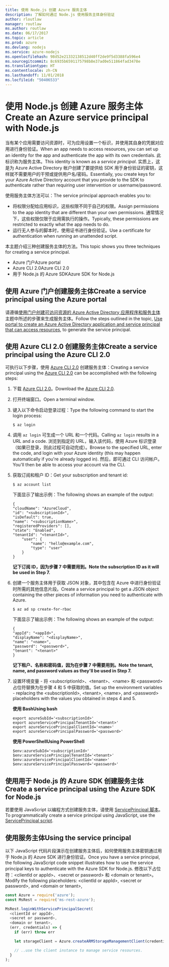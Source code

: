 ```yaml
---
title: 使用 Node.js 创建 Azure 服务主体
description: 了解如何通过 Node.js 使用服务主体身份验证
author: rloutlaw
manager: routlaw
ms.author: routlaw
ms.date: 06/17/2017
ms.topic: article
ms.prod: azure
ms.devlang: nodejs
ms.service: azure-nodejs
ms.openlocfilehash: 98d52e21332138512d40ff2de9f5d3388fa596e4
ms.sourcegitcommit: 8c6935b6591175798b8e37ad0e511864fad3478e
ms.translationtype: HT
ms.contentlocale: zh-CN
ms.lasthandoff: 11/01/2018
ms.locfileid: "50406533"
---
```

# <a name="create-an-azure-service-principal-with-nodejs"></a><span data-ttu-id="33983-103">使用 Node.js 创建 Azure 服务主体</span><span class="sxs-lookup"><span data-stu-id="33983-103">Create an Azure service principal with Node.js</span></span> 

<span data-ttu-id="33983-104">当有某个应用需要访问资源时，可为应用设置一个标识，并使用其自身的凭据对应用进行身份验证。</span><span class="sxs-lookup"><span data-stu-id="33983-104">When an app needs to access resources, you can set up an identity for the app and authenticate the app with its own credentials.</span></span> <span data-ttu-id="33983-105">此标识称为服务主体。</span><span class="sxs-lookup"><span data-stu-id="33983-105">This identity is known as a *service principal*.</span></span> <span data-ttu-id="33983-106">实质上，这是为 Azure Active Directory 帐户创建了要提供给 SDK 用于身份验证的密钥，这样就不需要用户的干预或提供用户名/密码。</span><span class="sxs-lookup"><span data-stu-id="33983-106">Essentially, you create keys for your Azure Active Directory account that you provide to the SDK to authenticate rather than requiring user intervention or username/password.</span></span>

<span data-ttu-id="33983-107">使用服务主体方法可以：</span><span class="sxs-lookup"><span data-stu-id="33983-107">The service principal approach enables you to:</span></span>
- <span data-ttu-id="33983-108">将权限分配给应用标识，这些权限不同于自己的权限。</span><span class="sxs-lookup"><span data-stu-id="33983-108">Assign permissions to the app identity that are different than your own permissions.</span></span> <span data-ttu-id="33983-109">通常情况下，这些权限仅限于应用需执行的操作。</span><span class="sxs-lookup"><span data-stu-id="33983-109">Typically, these permissions are restricted to exactly what the app needs to do.</span></span>
- <span data-ttu-id="33983-110">运行无人参与的脚本时，使用证书进行身份验证。</span><span class="sxs-lookup"><span data-stu-id="33983-110">Use a certificate for authentication when running an unattended script.</span></span>

<span data-ttu-id="33983-111">本主题介绍三种创建服务主体的方法。</span><span class="sxs-lookup"><span data-stu-id="33983-111">This topic shows you three techniques for creating a service principal.</span></span>

- <span data-ttu-id="33983-112">Azure 门户</span><span class="sxs-lookup"><span data-stu-id="33983-112">Azure portal</span></span>
- <span data-ttu-id="33983-113">Azure CLI 2.0</span><span class="sxs-lookup"><span data-stu-id="33983-113">Azure CLI 2.0</span></span>
- <span data-ttu-id="33983-114">用于 Node.js 的 Azure SDK</span><span class="sxs-lookup"><span data-stu-id="33983-114">Azure SDK for Node.js</span></span>

## <a name="create-a-service-principal-using-the-azure-portal"></a><span data-ttu-id="33983-115">使用 Azure 门户创建服务主体</span><span class="sxs-lookup"><span data-stu-id="33983-115">Create a service principal using the Azure portal</span></span>

<span data-ttu-id="33983-116">请遵循[使用门户创建可访问资源的 Azure Active Directory 应用程序和服务主体](https://azure.microsoft.com/documentation/articles/resource-group-create-service-principal-portal/)主题中所述的步骤来生成服务主体。</span><span class="sxs-lookup"><span data-stu-id="33983-116">Follow the steps outlined in the topic, [Use portal to create an Azure Active Directory application and service principal that can access resources](https://azure.microsoft.com/documentation/articles/resource-group-create-service-principal-portal/), to generate the service principal.</span></span>

## <a name="create-a-service-principal-using-the-azure-cli-20"></a><span data-ttu-id="33983-117">使用 Azure CLI 2.0 创建服务主体</span><span class="sxs-lookup"><span data-stu-id="33983-117">Create a service principal using the Azure CLI 2.0</span></span>

<span data-ttu-id="33983-118">可执行以下步骤，使用 [Azure CLI 2.0](https://docs.microsoft.com/cli/azure/install-az-cli2) 创建服务主体：</span><span class="sxs-lookup"><span data-stu-id="33983-118">Creating a service principal using the [Azure CLI 2.0](https://docs.microsoft.com/cli/azure/install-az-cli2) can be accomplished with the following steps:</span></span>

1. <span data-ttu-id="33983-119">下载 [Azure CLI 2.0](https://docs.microsoft.com/cli/azure/install-az-cli2)。</span><span class="sxs-lookup"><span data-stu-id="33983-119">Download the [Azure CLI 2.0](https://docs.microsoft.com/cli/azure/install-az-cli2).</span></span>

2. <span data-ttu-id="33983-120">打开终端窗口。</span><span class="sxs-lookup"><span data-stu-id="33983-120">Open a terminal window.</span></span>

3. <span data-ttu-id="33983-121">键入以下命令启动登录过程：</span><span class="sxs-lookup"><span data-stu-id="33983-121">Type the following command to start the login process:</span></span>

    ```shell
    $ az login
    ```

4. <span data-ttu-id="33983-122">调用 `az login` 可生成一个 URL 和一个代码。</span><span class="sxs-lookup"><span data-stu-id="33983-122">Calling `az login` results in a URL and a code.</span></span> <span data-ttu-id="33983-123">浏览到指定的 URL，输入该代码，使用 Azure 标识登录（如果已登录，则此过程可自动完成）。</span><span class="sxs-lookup"><span data-stu-id="33983-123">Browse to the specified URL, enter the code, and login with your Azure identity (this may happen automatically if you're already logged in).</span></span> <span data-ttu-id="33983-124">然后，即可通过 CLI 访问帐户。</span><span class="sxs-lookup"><span data-stu-id="33983-124">You'll then be able to access your account via the CLI.</span></span>

5. <span data-ttu-id="33983-125">获取订阅和租户 ID：</span><span class="sxs-lookup"><span data-stu-id="33983-125">Get your subscription and tenant id:</span></span>

    ```shell
    $ az account list
    ```

    <span data-ttu-id="33983-126">下面显示了输出示例：</span><span class="sxs-lookup"><span data-stu-id="33983-126">The following shows an example of the output:</span></span>

    ```shell
    {
    "cloudName": "AzureCloud",
    "id": "<subscriptionId>",
    "isDefault": true,
    "name": "<subscriptionName>",
    "registeredProviders": [],
    "state": "Enabled",
    "tenantId": "<tenantId>",
        "user": {
            "name": "hello@example.com",
            "type": "user"
        }
    }
    ```

    <span data-ttu-id="33983-127">**记下订阅 ID，因为步骤 7 中需要用到。**</span><span class="sxs-lookup"><span data-stu-id="33983-127">**Note the subscription ID as it will be used in Step 7.**</span></span>

6. <span data-ttu-id="33983-128">创建一个服务主体用于获取 JSON 对象，其中包含在 Azure 中进行身份验证时所需的其他信息片段。</span><span class="sxs-lookup"><span data-stu-id="33983-128">Create a service principal to get a JSON object containing the other pieces of information you need to authenticate with Azure.</span></span>

    ```shell
    $ az ad sp create-for-rbac
    ```

    <span data-ttu-id="33983-129">下面显示了输出示例：</span><span class="sxs-lookup"><span data-stu-id="33983-129">The following shows an example of the output:</span></span>

    ```shell
    {
    "appId": "<appId>",
    "displayName": "<displayName>",
    "name": "<name>",
    "password": "<password>",
    "tenant": "<tenant>"
    }
    ```

    <span data-ttu-id="33983-130">**记下租户、名称和密码值，因为在步骤 7 中需要用到。**</span><span class="sxs-lookup"><span data-stu-id="33983-130">**Note the tenant, name, and password values as they'll be used in Step 7.**</span></span>

7. <span data-ttu-id="33983-131">设置环境变量 - 将 &lt;subscriptionId>、&lt;tenant>、&lt;name> 和 &lt;password> 占位符替换为在步骤 4 和 5 中获取的值。</span><span class="sxs-lookup"><span data-stu-id="33983-131">Set up the environment variables - replacing the &lt;subscriptionId>, &lt;tenant>, &lt;name>, and &lt;password> placeholders with the values you obtained in steps 4 and 5.</span></span> 

    <span data-ttu-id="33983-132">**使用 Bash**</span><span class="sxs-lookup"><span data-stu-id="33983-132">**Using bash**</span></span>

    ```shell
    export azureSubId='<subscriptionId>'
    export azureServicePrincipalTenantId='<tenant>'
    export azureServicePrincipalClientId='<name>'
    export azureServicePrincipalPassword='<password>'
    ```

    <span data-ttu-id="33983-133">**使用 PowerShell**</span><span class="sxs-lookup"><span data-stu-id="33983-133">**Using PowerShell**</span></span>

    ```shell
    $env:azureSubId='<subscriptionId>'
    $env:azureServicePrincipalTenantId='<tenant>'
    $env:azureServicePrincipalClientId='<name>'
    $env:azureServicePrincipalPassword='<password>'
    ```

## <a name="create-a-service-principal-using-the-azure-sdk-for-nodejs"></a><span data-ttu-id="33983-134">使用用于 Node.js 的 Azure SDK 创建服务主体</span><span class="sxs-lookup"><span data-stu-id="33983-134">Create a service principal using the Azure SDK for Node.js</span></span>

<span data-ttu-id="33983-135">若要使用 JavaScript 以编程方式创建服务主体，请使用 [ServicePrincipal 脚本](https://github.com/Azure/azure-sdk-for-node/tree/master/Documentation/ServicePrincipal)。</span><span class="sxs-lookup"><span data-stu-id="33983-135">To programmatically create a service principal using JavaScript, use the [ServicePrincipal script](https://github.com/Azure/azure-sdk-for-node/tree/master/Documentation/ServicePrincipal).</span></span>   

## <a name="using-the-service-principal"></a><span data-ttu-id="33983-136">使用服务主体</span><span class="sxs-lookup"><span data-stu-id="33983-136">Using the service principal</span></span>

<span data-ttu-id="33983-137">以下 JavaScript 代码片段演示在创建服务主体后，如何使用服务主体密钥通过用于 Node.js 的 Azure SDK 进行身份验证。</span><span class="sxs-lookup"><span data-stu-id="33983-137">Once you have a service principal, the following JavaScript code snippet illustrates how to use the service principal keys to authenticate with the Azure SDK for Node.js.</span></span> <span data-ttu-id="33983-138">修改以下占位符：&lt;clientId or appId>、&lt;secret or password> 和 &lt;domain or tenant>。</span><span class="sxs-lookup"><span data-stu-id="33983-138">Modify the following placeholders: &lt;clientId or appId>, &lt;secret or password>, and &lt;domain or tenant>,</span></span>

```javascript
const Azure = require('azure');
const MsRest = require('ms-rest-azure');

MsRest.loginWithServicePrincipalSecret(
  <clientId or appId>,
  <secret or password>,
  <domain or tenant>,
  (err, credentials) => {
    if (err) throw err

    let storageClient = Azure.createARMStorageManagementClient(credentials, '<azure-subscription-id>');

    // ..use the client instance to manage service resources.
  }
);
```
